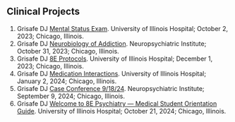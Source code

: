 ## Clinical Projects

1. Grisafe DJ [Mental Status Exam](https://bit.ly/mentalstatusexam). University of Illinois Hospital; October 2, 2023; Chicago, Illinois.
2. Grisafe DJ [Neurobiology of Addiction](https://bit.ly/neurobioaddict). Neuropsychiatric Institute; October 31, 2023; Chicago, Illinois. 
3. Grisafe DJ [8E Protocols](https://bit.ly/8EProtocols). University of Illinois Hospital; December 1, 2023; Chicago, Illinois.
4. Grisafe DJ [Medication Interactions](https://bit.ly/medixn). University of Illinois Hospital; January 2, 2024; Chicago, Illinois.
5. Grisafe DJ [Case Conference 9/18/24](https://bit.ly/cc091824). Neuropsychiatric Institute; September 9, 2024; Chicago, Illinois. 
6. Grisafe DJ [Welcome to 8E Psychiatry — Medical Student Orientation Guide](https://bit.ly/welcome8e). University of Illinois Hospital; October 21, 2024; Chicago, Illinois. 
